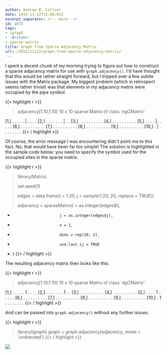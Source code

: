 ```yaml
---
author: Andrew B. Collier
date: 2015-11-12T15:00:01Z
excerpt_separator: <!-- more -->
id: 2873
tags:
- igraph
- '#rstats'
- sparse matrix
title: Graph from Sparse Adjacency Matrix
url: /2015/11/12/graph-from-sparse-adjacency-matrix/
---
```


I spent a decent chunk of my morning trying to figure out how to construct a sparse adjacency matrix for use with `graph.adjacency()`. I'd have thought that this would be rather straight forward, but I tripped over a few subtle issues with the Matrix package. My biggest problem (which in retrospect seems rather trivial) was that elements in my adjacency matrix were occupied by the pipe symbol.

<!--more-->

{{< highlight r >}}
> adjacency[1:10,1:10]
10 x 10 sparse Matrix of class 'ngCMatrix'
                         
 [1,] . . . . . | . . . .
 [2,] . . . . . . . | . .
 [3,] . . . . . . . . . .
 [4,] . . . . . . . . . .
 [5,] . . . . | . . . . .
 [6,] . . . . . . . . . .
 [7,] . . . . . . . . . .
 [8,] . . . . . . . . . .
 [9,] . . . . . . . . . .
[10,] . | . . . . . . . .
{{< / highlight >}}

Of course, the error message I was encountering didn't point me to this fact. No, that would have been far too simple! The solution is highlighted in the sample code below: you need to specify the symbol used for the occupied sites in the sparse matrix.

{{< highlight r >}}
> library(Matrix)
> 
> set.seed(1)
> 
> edges = data.frame(i = 1:20, j = sample(1:20, 20, replace = TRUE))
> 
> adjacency = sparseMatrix(i = as.integer(edges$i),
+                          j = as.integer(edges$j),
+                          x = 1,
+                          dims = rep(20, 2),
+                          use.last.ij = TRUE
+ )
{{< / highlight >}}

The resulting adjacency matrix then looks like this:

{{< highlight r >}}
> adjacency[1:10,1:10]
10 x 10 sparse Matrix of class 'dgCMatrix'
                         
 [1,] . . . . . 1 . . . .
 [2,] . . . . . . . 1 . .
 [3,] . . . . . . . . . .
 [4,] . . . . . . . . . .
 [5,] . . . . 1 . . . . .
 [6,] . . . . . . . . . .
 [7,] . . . . . . . . . .
 [8,] . . . . . . . . . .
 [9,] . . . . . . . . . .
[10,] . 1 . . . . . . . .
{{< / highlight >}}

And can be passed into `graph.adjacency()` without any further issues.

{{< highlight r >}}
> library(igraph)
> graph = graph.adjacency(adjacency, mode = 'undirected')
{{< / highlight >}}

<img src="{{ site.baseurl }}/static/img/2015/11/simple-graph.png">